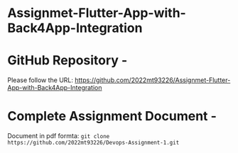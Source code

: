 # Assignmet-Flutter-App-with-Back4App-Integration
# GitHub Repository -
Please follow the URL: https://github.com/2022mt93226/Assignmet-Flutter-App-with-Back4App-Integration
# Complete Assignment Document -
Document in pdf formta: `git clone https://github.com/2022mt93226/Devops-Assignment-1.git`
